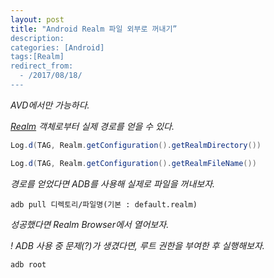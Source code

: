```yaml
---
layout: post
title: "Android Realm 파일 외부로 꺼내기”
description: 
categories: [Android]
tags:[Realm]
redirect_from:
  - /2017/08/18/
---
```


*AVD에서만 가능하다.*

*[Realm](https://realm.io/docs/java/latest/api/io/realm/RealmConfiguration.html#getRealmDirectory--) 객체로부터 실제 경로를 얻을 수 있다.*

```java
Log.d(TAG, Realm.getConfiguration().getRealmDirectory())
```

```java
Log.d(TAG, Realm.getConfiguration().getRealmFileName())
```

*경로를 얻었다면 ADB를 사용해 실제로 파일을 꺼내보자.*

```
adb pull 디렉토리/파일명(기본 : default.realm)
```

*성공했다면 Realm Browser에서 열어보자.*

*! ADB 사용 중 문제(?)가 생겼다면, 루트 권한을 부여한 후 실행해보자.*

```
adb root
```

